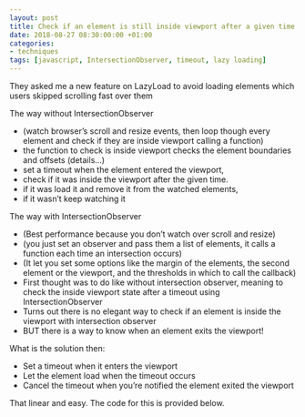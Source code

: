 ```yaml
---
layout: post
title: Check if an element is still inside viewport after a given time
date: 2018-08-27 08:30:00:00 +01:00
categories:
- techniques
tags: [javascript, IntersectionObserver, timeout, lazy loading]
---
```


They asked me a new feature on LazyLoad to avoid loading elements which users skipped scrolling fast over them

The way without IntersectionObserver 

- (watch browser’s scroll and resize events, then loop though every element and check if they are inside viewport calling a function)
- the function to check is inside viewport checks the element boundaries and offsets (details...)
- set a timeout when the element entered the viewport, 
- check if it was inside the viewport after the given time. 
- if it was load it and remove it from the watched elements, 
- if it wasn’t keep watching it

The way with IntersectionObserver 

- (Best performance because you don’t watch over scroll and resize)
- (you just set an observer and pass them a list of elements, it calls a function each time an intersection occurs)
- (It let you set some options like the margin of the elements, the second element or the viewport, and the thresholds in which to call the callback)
- First thought was to do like without intersection observer, meaning to check the inside viewport state after a timeout using IntersectionObserver
- Turns out there is no elegant way to check if an element is inside the viewport with intersection observer
- BUT there is a way to know when an element exits the viewport!

What is the solution then:

- Set a timeout when it enters the viewport 
- Let the element load when the timeout occurs
- Cancel the timeout when you’re notified the element exited the viewport 

That linear and easy. 
The code for this is provided below.
